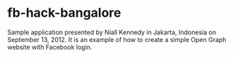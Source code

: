 fb-hack-bangalore
=================

Sample application presented by Niall Kennedy in Jakarta, Indonesia on September 13, 2012. It is an example of how to create a simple Open Graph website with Facebook login.